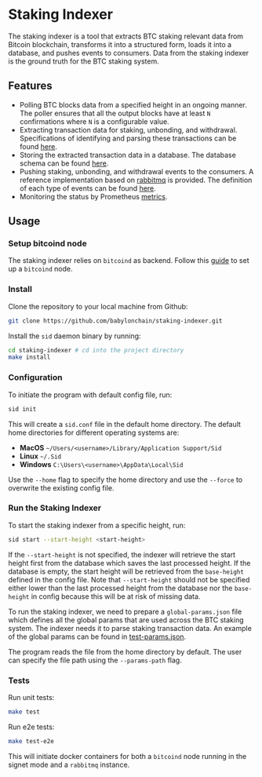 # Staking Indexer

The staking indexer is a tool that extracts BTC staking relevant data from 
Bitcoin blockchain, transforms it into a structured form, loads it into a 
database, and pushes events to consumers. Data from the staking indexer is 
the ground truth for the BTC staking system.

## Features

* Polling BTC blocks data from a specified height in an ongoing manner. The 
  poller ensures that all the output blocks have at least `N` confirmations 
  where `N` is a configurable value.
* Extracting transaction data for staking, unbonding, and withdrawal.
  Specifications of identifying and parsing these transactions can be found 
  [here](./doc/extract_tx_data.md). 
* Storing the extracted transaction data in a database. The database schema 
  can be found [here](./doc/db_schema.md).
* Pushing staking, unbonding, and withdrawal events to the consumers.
  A reference implementation based on [rabbitmq](https://www.rabbitmq.com/) is 
  provided.
  The definition of each type of events can be found [here](./doc/events.md).
* Monitoring the status by Prometheus [metrics](./doc/metrics.md).

## Usage

### Setup bitcoind node

The staking indexer relies on `bitcoind` as backend. Follow this [guide](https://bitcoin.org/en/full-node#what-is-a-full-node)
to set up a `bitcoind` node.

### Install

Clone the repository to your local machine from Github:

```bash
git clone https://github.com/babylonchain/staking-indexer.git
```

Install the `sid` daemon binary by running:

```bash
cd staking-indexer # cd into the project directory
make install
```

### Configuration

To initiate the program with default config file, run:

```bash
sid init
```

This will create a `sid.conf` file in the default home directory. The 
default home directories for different operating systems are:

- **MacOS** `~/Users/<username>/Library/Application Support/Sid`
- **Linux** `~/.Sid`
- **Windows** `C:\Users\<username>\AppData\Local\Sid`

Use the `--home` flag to specify the home directory and use the `--force` to 
overwrite the existing config file.

### Run the Staking Indexer

To start the staking indexer from a specific height, run:

```bash
sid start --start-height <start-height>
```

If the `--start-height` is not specified, the indexer will retrieve the 
start height first from the database which saves the last processed height. 
If the database is empty, the start height will be retrieved from the 
`base-height` defined in the config file.
Note that `--start-height` should not be specified either lower than the last 
processed height from the database nor the `base-height` in config because 
this will be at risk of missing data.

To run the staking indexer, we need to prepare a `global-params.json` file 
which defines all the global params that are used across the BTC staking 
system. The indexer needs it to parse staking 
transaction data. An example of the global params can be found in
[test-params.json](./itest/test-params.json).

The program reads the file from the home directory by default. The user can 
specify the file path using the `--params-path` flag.

### Tests

Run unit tests:

```bash
make test
```

Run e2e tests:

```bash
make test-e2e
```

This will initiate docker containers for both a `bitcoind` node running in the 
signet mode and a `rabbitmq` instance.
